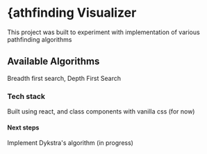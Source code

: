 # {athfinding Visualizer

This project was built to experiment with implementation of various pathfinding algorithms

## Available Algorithms

Breadth first search, Depth First Search

### Tech stack

Built using react, and class components with vanilla css (for now)

#### Next steps

Implement Dykstra's algorithm (in progress)

